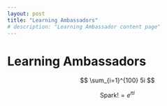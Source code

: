 ```yaml
---
layout: post
title: "Learning Ambassadors"
# description: "Learning Ambassador content page"
---
```


# Learning Ambassadors

$$
\sum_{i=1}^{100} 5i
$$

$$\text{Spark!} = e^{\pi i}$$
